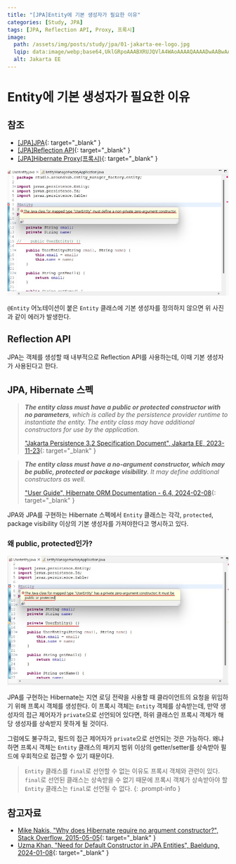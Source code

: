 ```yaml
---
title: "[JPA]Entity에 기본 생성자가 필요한 이유"
categories: [Study, JPA]
tags: [JPA, Reflection API, Proxy, 프록시]
image:
  path: /assets/img/posts/study/jpa/01-jakarta-ee-logo.jpg
  lqip: data:image/webp;base64,UklGRpoAAABXRUJQVlA4WAoAAAAQAAAADwAABwAAQUxQSDIAAAARL0AmbZurmr57yyIiqE8oiG0bejIYEQTgqiDA9vqnsUSI6H+oAERp2HZ65qP/VIAWAFZQOCBCAAAA8AEAnQEqEAAIAAVAfCWkAALp8sF8rgRgAP7o9FDvMCkMde9PK7euH5M1m6VWoDXf2FkP3BqV0ZYbO6NA/VFIAAAA
  alt: Jakarta EE
---
```


# Entity에 기본 생성자가 필요한 이유

## 참조

- [[JPA]JPA](https://drj9812.github.io/posts/jpa/){: target="_blank" }
- [[JPA]Reflection API](https://drj9812.github.io/posts/reflection-api/){: target="_blank" }
- [[JPA]Hibernate Proxy(프록시)](https://drj9812.github.io/posts/hibernate-proxy/){: target="_blank" }

![01-no-args-constructor-compile-error](/assets/img/posts/study/jpa/why-jpa-entity-needs-no-args-constructor/01-no-args-constructor-compile-error.jpg)

`@Entity` 어노테이션이 붙은 `Entity` 클래스에 기본 생성자를 정의하지 않으면 위 사진과 같이 에러가 발생한다.

## Reflection API

JPA는 객체를 생성할 때 내부적으로 Reflection API를 사용하는데, 이때 기본 생성자가 사용된다고 한다.

## JPA, Hibernate 스펙

> ***The entity class must have a public or protected constructor with no parameters**, which is called by the persistence provider runtime to instantiate the entity. The entity class may have additional constructors for use by the application.*
>
> ["Jakarta Persistence 3.2 Specification Document", Jakarta EE, 2023-11-23](https://jakarta.ee/specifications/persistence/3.2/jakarta-persistence-spec-3.2-m1){: target="_blank" }

> ***The entity class must have a no-argument constructor, which may be public, protected or package visibility**. It may define additional constructors as well.*
>
> ["User Guide", Hibernate ORM Documentation - 6.4, 2024-02-08](https://docs.jboss.org/hibernate/orm/6.4/userguide/html_single/Hibernate_User_Guide.html){: target="_blank" }

JPA와 JPA를 구현하는 Hibernate 스펙에서 `Entity` 클래스는 각각, `protected`, package visibility 이상의 기본 생성자를 가져야한다고 명시하고 있다.

### 왜 public, protected인가?

![02-private-no-args-constructor-comile-error](/assets/img/posts/study/jpa/why-jpa-entity-needs-no-args-constructor/02-private-no-args-constructor-comile-error.jpg)

JPA를 구현하는 Hibernate는 지연 로딩 전략을 사용할 때 클라이언트의 요청을 위임하기 위해 프록시 객체를 생성한다. 이 프록시 객체는 `Entity` 객체를 상속받는데, 만약 생성자의 접근 제어자가 `private`으로 선언되어 있다면, 하위 클래스인 프록시 객체가 해당 생성자를 상속받지 못하게 될 것이다. 

그럼에도 불구하고, 필드의 접근 제어자가 `private`으로 선언되는 것은 가능하다. 왜냐하면 프록시 객체는 `Entity` 클래스의 패키지 범위 이상의 getter/setter를 상속받아 필드에 우회적으로 접근할 수 있기 때문이다.

> `Entity` 클래스를 `final`로 선언할 수 없는 이유도 프록시 객체와 관련이 있다. `final`로 선언된 클래스는 상속받을 수 없기 때문에 프록시 객체가 상속받아야 할 `Entity` 클래스는 `final`로 선언될 수 없다.
{: .prompt-info }

## 참고자료

- [Mike Nakis, "Why does Hibernate require no argument constructor?", Stack Overflow, 2015-05-05](https://stackoverflow.com/questions/2935826/why-does-hibernate-require-no-argument-constructor){: target="_blank" }
- [Uzma Khan, "Need for Default Constructor in JPA Entities", Baeldung, 2024-01-08](https://www.baeldung.com/jpa-no-argument-constructor-entity-class){: target="_blank" }